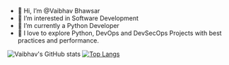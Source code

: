 - 👋 Hi, I’m @Vaibhav Bhawsar
- 👀 I’m interested in Software Development
- 🌱 I’m currently a Python Developer
- 💞️ I love to explore Python, DevOps and DevSecOps Projects with best practices and performance.

![Vaibhav's GitHub stats](https://github-readme-stats.vercel.app/api?username=vaibhavbhwsr&show_icons=true&theme=radical)
[![Top Langs](https://github-readme-stats.vercel.app/api/top-langs/?username=vaibhavbhwsr&show_icons=true&theme=radical)](https://github.com/anuraghazra/github-readme-stats)


<!---
vaibhavbhwsr/vaibhavbhwsr is a ✨ special ✨ repository because its `README.md` (this file) appears on your GitHub profile.
You can click the Preview link to take a look at your changes.
--->
